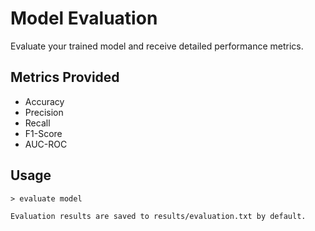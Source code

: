 # Model Evaluation

Evaluate your trained model and receive detailed performance metrics.

## Metrics Provided

- Accuracy
- Precision
- Recall
- F1-Score
- AUC-ROC

## Usage

```plaintext
> evaluate model

Evaluation results are saved to results/evaluation.txt by default.
